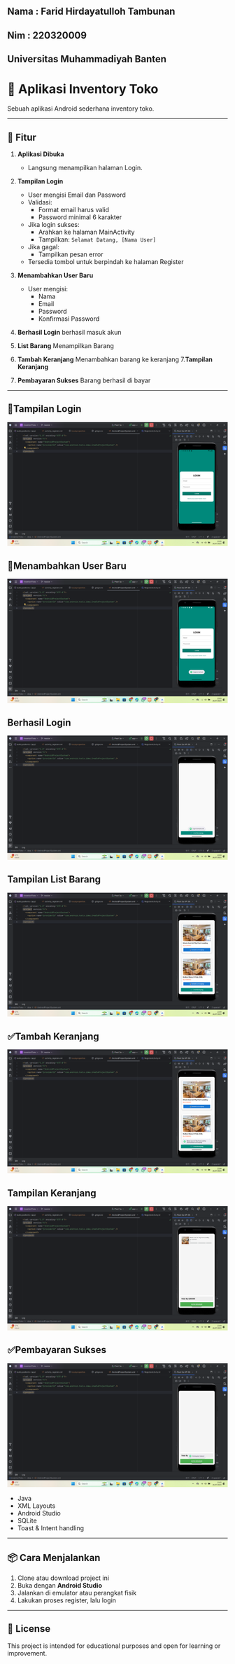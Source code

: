 ## Nama : Farid Hirdayatulloh Tambunan
## Nim  : 220320009
## Universitas Muhammadiyah Banten 



# 📱 Aplikasi Inventory Toko

Sebuah aplikasi Android sederhana inventory toko.



---

## 🚀 Fitur

1. **Aplikasi Dibuka**
   - Langsung menampilkan halaman Login.

2. **Tampilan Login**
   - User mengisi Email dan Password
   - Validasi:
     - Format email harus valid
     - Password minimal 6 karakter
   - Jika login sukses:
     - Arahkan ke halaman MainActivity
     - Tampilkan: `Selamat Datang, [Nama User]`
   - Jika gagal:
     - Tampilkan pesan error
   - Tersedia tombol untuk berpindah ke halaman Register

3. **Menambahkan User Baru**
   - User mengisi:
     - Nama
     - Email
     - Password
     - Konfirmasi Password
4. **Berhasil Login**
   berhasil masuk akun
5. **List Barang**
   Menampilkan Barang
6. **Tambah Keranjang**
   Menambahkan barang ke keranjang
7.**Tampilan Keranjang**
8. **Pembayaran Sukses**
   Barang berhasil di bayar
   
---
## 📱Tampilan Login 
![alt text](https://github.com/Faridhidayatulloh11061999/InventoriToko-Kotlin-UMB/blob/master/tampilan%20login.png?raw=true)
## 📲Menambahkan User Baru
![alt text](https://github.com/Faridhidayatulloh11061999/InventoriToko-Kotlin-UMB/blob/master/Register%20Pengguna%20Baru.png?raw=true)
## **Berhasil Login**
![alt text](https://github.com/Faridhidayatulloh11061999/InventoriToko-Kotlin-UMB/blob/master/Berhasil%20Login.png?raw=true)
## Tampilan List Barang
![alt text](https://github.com/Faridhidayatulloh11061999/InventoriToko-Kotlin-UMB/blob/master/List%20Barang.png?raw=true)
## ✅Tambah Keranjang
![alt text](https://github.com/Faridhidayatulloh11061999/InventoriToko-Kotlin-UMB/blob/master/Menambahkan%20barang%20ke%20keranjang.png?raw=true)
## Tampilan Keranjang
![alt text](https://github.com/Faridhidayatulloh11061999/InventoriToko-Kotlin-UMB/blob/master/Keranjang.png?raw=true)
## ✅Pembayaran Sukses
![alt text](https://github.com/Faridhidayatulloh11061999/InventoriToko-Kotlin-UMB/blob/master/Pembayaran%20Berhasil.png?raw=true)

- Java
- XML Layouts
- Android Studio
- SQLite
- Toast & Intent handling

---

## 📦 Cara Menjalankan

1. Clone atau download project ini
2. Buka dengan **Android Studio**
3. Jalankan di emulator atau perangkat fisik
4. Lakukan proses register, lalu login

---

## 📄 License

This project is intended for educational purposes and open for learning or improvement.

